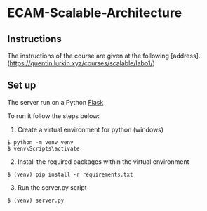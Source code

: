 # ECAM-Scalable-Architecture

## Instructions
The instructions of the course are given at the following [address].(https://quentin.lurkin.xyz/courses/scalable/labo1/)

## Set up
The server run on a Python [Flask](https://palletsprojects.com/p/flask/)

To run it follow the steps below:
1. Create a virtual environment for python (windows)
```
$ python -m venv venv
$ venv\Scripts\activate
```
2. Install the required packages within the virtual environment
```
$ (venv) pip install -r requirements.txt
```
3. Run the server.py script
```
$ (venv) server.py
```
